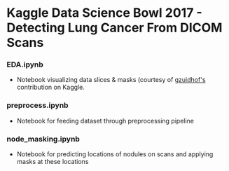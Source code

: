# Kaggle Data Science Bowl 2017 - Detecting Lung Cancer From DICOM Scans

### EDA.ipynb
- Notebook visualizing data slices & masks (courtesy of <a href="https://github.com/gzuidhof">gzuidhof's</a> contribution on Kaggle. 

### preprocess.ipynb
- Notebook for feeding dataset through preprocessing pipeline

### node_masking.ipynb
- Notebook for predicting locations of nodules on scans and applying masks at these locations
